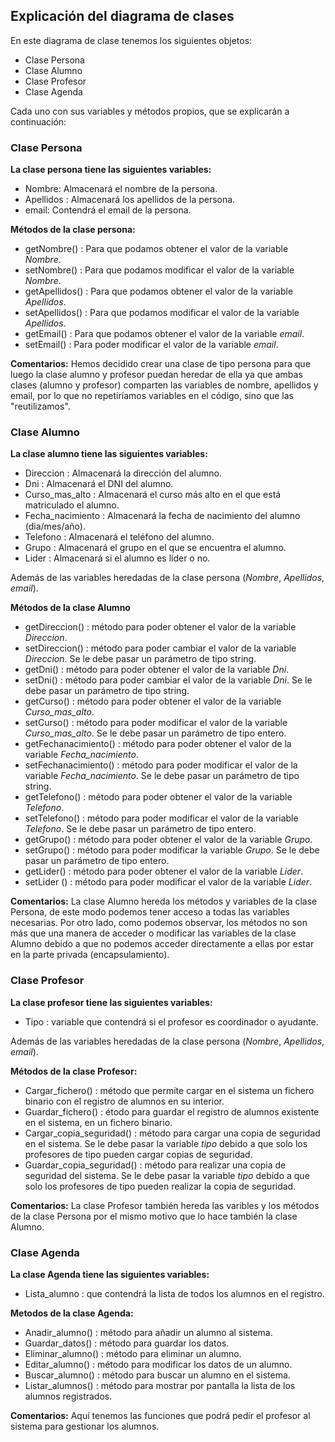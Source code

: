 ## Explicación del diagrama de clases

En este diagrama de clase tenemos los siguientes objetos:
* Clase Persona
* Clase Alumno
* Clase Profesor
* Clase Agenda

Cada uno con sus variables y métodos propios, que se explicarán a continuación:

### Clase Persona

**La clase persona tiene las siguientes variables:**

* Nombre: Almacenará el nombre de la persona.
* Apellidos : Almacenará los apellidos de la persona.
* email: Contendrá el email de la persona.

**Métodos de la clase persona:**

* getNombre() : Para que podamos obtener el valor de la variable *Nombre*.
* setNombre() : Para que podamos modificar el valor de la variable *Nombre*.
* getApellidos() : Para que podamos obtener el valor de la variable *Apellidos*.
* setApellidos() : Para que podamos modificar el valor de la variable *Apellidos*.
* getEmail() : Para que podamos obtener el valor de la variable *email*.
* setEmail() : Para poder modificar el valor de la variable *email*.

**Comentarios:**
Hemos decidido crear una clase de tipo persona para que luego la clase alumno y profesor puedan heredar de ella ya que ambas clases (alumno y profesor) comparten las variables de nombre, apellidos y email, por lo que no repetiríamos variables en el código, sino que las "reutilizamos".

### Clase Alumno

**La clase alumno tiene las siguientes variables:**

* Direccion : Almacenará la dirección del alumno.
* Dni : Almacenará el DNI del alumno.
* Curso_mas_alto : Almacenará el curso más alto en el que está matriculado el alumno.
* Fecha_nacimiento : Almacenará la fecha de nacimiento del alumno (dia/mes/año).
* Telefono : Almacenará el teléfono del alumno.
* Grupo : Almacenará el grupo en el que se encuentra el alumno.
* Lider : Almacenará si el alumno es líder o no.

Además de las variables heredadas de la clase persona (*Nombre*, *Apellidos*, *email*).

**Métodos de la clase Alumno**

* getDireccion() : método para poder obtener el valor de la variable *Direccion*.
* setDireccion() : método para poder cambiar el valor de la variable *Direccion*. Se le debe pasar un parámetro de tipo string.
* getDni() : método para poder obtener el valor de la variable *Dni*.
* setDni() : método para poder cambiar el valor de la variable *Dni*. Se le debe pasar un parámetro de tipo string.
* getCurso() : método para poder obtener el valor de la variable *Curso_mas_alto*.
* setCurso() : método para poder modificar el valor de la variable *Curso_mas_alto*. Se le debe pasar un parámetro de tipo entero.
* getFechanacimiento() : método para poder obtener el valor de la variable *Fecha_nacimiento*.
* setFechanacimiento() : método para poder modificar el valor de la variable *Fecha_nacimiento*. Se le debe pasar un parámetro de tipo string.
* getTelefono() : método para poder obtener el valor de la variable *Telefono*.
* setTelefono() : método para poder modificar el valor de la variable *Telefono*. Se le debe pasar un parámetro de tipo entero.
* getGrupo() : método para poder obtener el valor de la variable *Grupo*.
* setGrupo() : método para poder modificar la variable *Grupo*. Se le debe pasar un parámetro de tipo entero.
* getLider() : método para poder obtener el valor de la variable *Lider*.
* setLider () : método para poder modificar el valor de la variable *Lider*.

**Comentarios:**
La clase Alumno hereda los métodos y variables de la clase Persona, de este modo podemos tener acceso a todas las variables necesarias. Por otro lado, como podemos observar, los métodos no son más que una manera de acceder o modificar las variables de la clase Alumno debido a que no podemos acceder directamente a ellas por estar en la parte privada (encapsulamiento).

### Clase Profesor

**La clase profesor tiene las siguientes variables:**

* Tipo : variable que contendrá si el profesor es coordinador o ayudante.

Además de las variables heredadas de la clase persona (*Nombre*, *Apellidos*, *email*).

**Métodos de la clase Profesor:**

* Cargar_fichero() : método que permite cargar en el sistema un fichero binario con el registro de alumnos en su interior.
* Guardar_fichero() : étodo para guardar el registro de alumnos existente en el sistema, en un fichero binario.
* Cargar_copia_seguridad() : método para cargar una copia de seguridad en el sistema. Se le debe pasar la variable *tipo* debido a que solo los profesores de tipo *<coordinador>* pueden cargar copias de seguridad.
* Guardar_copia_seguridad() : método para realizar una copia de seguridad del sistema. Se le debe pasar la variable *tipo* debido a que solo los profesores de tipo *<coordinador>* pueden realizar la copia de seguridad.

**Comentarios:**
La clase Profesor también hereda las varibles y los métodos de la clase Persona por el mismo motivo que lo hace también la clase Alumno.


### Clase Agenda

**La clase Agenda tiene las siguientes variables:**

* Lista_alumno : que contendrá la lista de todos los alumnos en el registro.

**Metodos de la clase Agenda:**

* Anadir_alumno() : método para añadir un alumno al sistema.
* Guardar_datos() : método para guardar los datos. 
* Eliminar_alumno() : método para eliminar un alumno.
* Editar_alumno() : método para modificar los datos de un alumno.
* Buscar_alumno() : método para buscar un alumno en el sistema.
* Listar_alumnos() : método para mostrar por pantalla la lista de los alumnos registrados.

**Comentarios:**
Aquí tenemos las funciones que podrá pedir el profesor al sistema para gestionar los alumnos.


